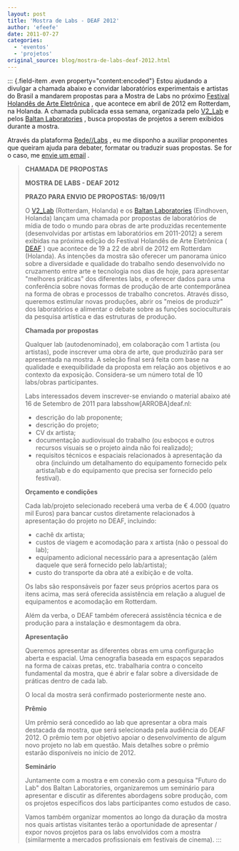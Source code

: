```yaml
---
layout: post
title: 'Mostra de Labs - DEAF 2012'
author: 'efeefe'
date: 2011-07-27
categories:
  - 'eventos'
  - 'projetos'
original_source: blog/mostra-de-labs-deaf-2012.html
---
```


::: {.field-item .even property="content:encoded"}
Estou ajudando a divulgar a chamada abaixo e convidar laboratórios experimentais e artistas do Brasil a mandarem propostas para a Mostra de Labs no próximo [Festival Holandês de Arte Eletrônica](http://deaf.nl/) , que acontece em abril de 2012 em Rotterdam, na Holanda. A chamada publicada essa semana, organizada pelo [V2_Lab](http://www.v2.nl/) e pelos [Baltan Laboratories](http://www.baltanlaboratories.org/) , busca propostas de projetos a serem exibidos durante a mostra.

Através da plataforma [Rede//Labs](http://redelabs-org.github.io/) , eu me disponho a auxiliar proponentes que queiram ajuda para debater, formatar ou traduzir suas propostas. Se for o caso, me [envie um email](http://efeefe.no-ip.org/contact) .

> **CHAMADA DE PROPOSTAS**
>
> **MOSTRA DE LABS - DEAF 2012**
>
> **PRAZO PARA ENVIO DE PROPOSTAS: 16/09/11**
>
> O [V2_Lab](http://www.v2.nl/) (Rotterdam, Holanda) e os [Baltan Laboratories](http://www.baltanlaboratories.org/) (Eindhoven, Holanda) lançam uma chamada por propostas de laboratórios de mídia de todo o mundo para obras de arte produzidas recentemente (desenvolvidas por artistas em laboratórios em 2011-2012) a serem exibidas na próxima edição do Festival Holandês de Arte Eletrônica ( [DEAF](http://deaf.nl/) ) que acontece de 19 a 22 de abril de 2012 em Rotterdam (Holanda). As intenções da mostra são oferecer um panorama único sobre a diversidade e qualidade do trabalho sendo desenvolvido no cruzamento entre arte e tecnologia nos dias de hoje, para apresentar \"melhores práticas\" dos diferentes labs, e oferecer dados para uma conferência sobre novas formas de produção de arte contemporânea na forma de obras e processos de trabalho concretos. Através disso, queremos estimular novas produções, abrir os \"meios de produzir\" dos laboratórios e alimentar o debate sobre as funções socioculturais da pesquisa artística e das estruturas de produção.
>
> **Chamada por propostas**
>
> Qualquer lab (autodenominado), em colaboração com 1 artista (ou artistas), pode inscrever uma obra de arte, que produzirão para ser apresentada na mostra. A seleção final será feita com base na qualidade e exequibilidade da proposta em relação aos objetivos e ao contexto da exposição. Considera-se um número total de 10 labs/obras participantes.
>
> Labs interessados devem inscrever-se enviando o material abaixo até 16 de Setembro de 2011 para labsshow\[ARROBA\]deaf.nl:
>
> -   descrição do lab proponente;
> -   descrição do projeto;
> -   CV dx artista;
> -   documentação audiovisual do trabalho (ou esboços e outros recursos visuais se o projeto ainda não foi realizado);
> -   requisitos técnicos e espaciais relacionados à apresentação da obra (incluindo um detalhamento do equipamento fornecido pelx artista/lab e do equipamento que precisa ser fornecido pelo festival).
>
> **Orçamento e condições**
>
> Cada lab/projeto selecionado receberá uma verba de € 4.000 (quatro mil Euros) para bancar custos diretamente relacionados à apresentação do projeto no DEAF, incluindo:
>
> -   cachê dx artista;
> -   custos de viagem e acomodação para x artista (não o pessoal do lab);
> -   equipamento adicional necessário para a apresentação (além daquele que será fornecido pelo lab/artista);
> -   custo do transporte da obra até a exibição e de volta.
>
> Os labs são responsáveis por fazer seus próprios acertos para os itens acima, mas será oferecida assistência em relação a aluguel de equipamentos e acomodação em Rotterdam.
>
> Além da verba, o DEAF também oferecerá assistência técnica e de produção para a instalação e desmontagem da obra.
>
> **Apresentação**
>
> Queremos apresentar as diferentes obras em uma configuração aberta e espacial. Uma cenografia baseada em espaços separados na forma de caixas pretas, etc. trabalharia contra o conceito fundamental da mostra, que é abrir e falar sobre a diversidade de práticas dentro de cada lab.
>
> O local da mostra será confirmado posteriormente neste ano.
>
> **Prêmio**
>
> Um prêmio será concedido ao lab que apresentar a obra mais destacada da mostra, que será selecionada pela audiência do DEAF 2012. O prêmio tem por objetivo apoiar o desenvolvimento de algum novo projeto no lab em questão. Mais detalhes sobre o prêmio estarão disponíveis no início de 2012.
>
> **Seminário**
>
> Juntamente com a mostra e em conexão com a pesquisa \"Futuro do Lab\" dos Baltan Laboratories, organizaremos um seminário para apresentar e discutir as diferentes abordagens sobre produção, com os projetos específicos dos labs participantes como estudos de caso.
>
> Vamos também organizar momentos ao longo da duração da mostra nos quais artistas visitantes terão a oportunidade de apresentar / expor novos projetos para os labs envolvidos com a mostra (similarmente a mercados profissionais em festivais de cinema).
:::
